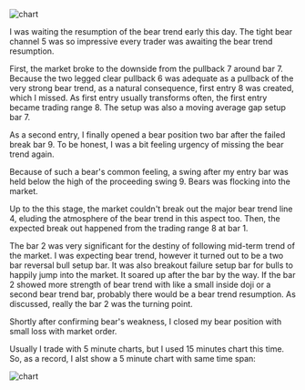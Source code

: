 ![chart](https://raw2.github.com/ryoqun/price-action-analysis/master/2014y02m14d/usdjpy-m15.png "")

I was waiting the resumption of the bear trend early this day.
 The tight bear channel 5 was so impressive every trader was awaiting the bear trend resumption.

First, the market broke to the downside from the pullback 7 around bar 7. Because the two legged clear pullback 6 was adequate as a pullback of the very strong bear trend, as a natural consequence, first entry 8 was created, which I missed. As first entry usually transforms often, the first entry became trading range 8. The setup was also a moving average gap setup bar 7.

As a second entry, I finally opened a bear position two bar after the failed break bar 9. To be honest, I was a bit feeling urgency of missing the bear trend again.

Because of such a bear's common feeling, a swing after my entry bar was held below the high of the proceeding swing 9. Bears was flocking into the market.

Up to the this stage, the market couldn't break out the major bear trend line 4, eluding the atmosphere of the bear trend in this aspect too. Then, the expected break out happened from the trading range 8 at bar 1.

The bar 2 was very significant for the destiny of following mid-term trend of the market. I was expecting bear trend, however it turned out to be a two bar reversal bull setup bar. It was also breakout failure setup bar for bulls to happily jump into the market. It soared up after the bar by the way. If the bar 2 showed more strength of bear trend with like a small inside doji or a second bear trend bar, probably there would be a bear trend resumption. As discussed, really the bar 2 was the turning point.

Shortly after confirming bear's weakness, I closed my bear position with small loss with market order.

Usually I trade with 5 minute charts, but I used 15 minutes chart this time. So, as a record, I alst show a 5 minute chart with same time span:

![chart](https://raw2.github.com/ryoqun/price-action-analysis/master/2014y02m14d/usdjpy-m15.png "")
